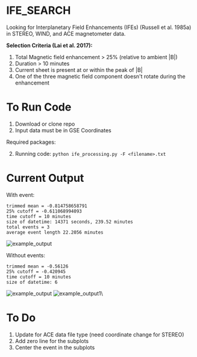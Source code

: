 # IFE_SEARCH

Looking for Interplanetary Field Enhancements (IFEs) (Russell et al. 1985a) in STEREO, WIND, and ACE magnetometer data.


__Selection Criteria (Lai et al. 2017):__
1. Total Magnetic field enhancement > 25% (relative to ambient |B|)
2. Duration > 10 minutes
3. Current sheet is present at or within the peak of |B|
4. One of the three magnetic field component doesn't rotate during the enhancement

# To Run Code
1. Download or clone repo
2. Input data must be in GSE Coordinates

Required packages: 

2. Running code:
```python ife_processing.py -F <filename>.txt```

# Current Output

With event:
```
trimmed mean = -0.814758658791
25% cutoff = -0.611068994093
time cutoff = 10 minutes
size of datetime: 14371 seconds, 239.52 minutes
total events = 3
average event length 22.2056 minutes
```
![example_output](https://github.com/unaschneck/IFE_SEARCH/blob/master/output_img/JUNE_2009_STEREO_A.png)

Without events:
```
trimmed mean = -0.56126
25% cutoff = -0.420945
time cutoff = 10 minutes
size of datetime: 6
```
![example_output](https://github.com/unaschneck/IFE_SEARCH/blob/master/output_img/JUNE_TEST.png)
![example_output1](https://github.com/unaschneck/IFE_SEARCH/blob/master/output_img/stereo_event_example_1.png)\


# To Do

1. Update for ACE data file type (need coordinate change for STEREO)
2. Add zero line for the subplots
3. Center the event in the subplots
